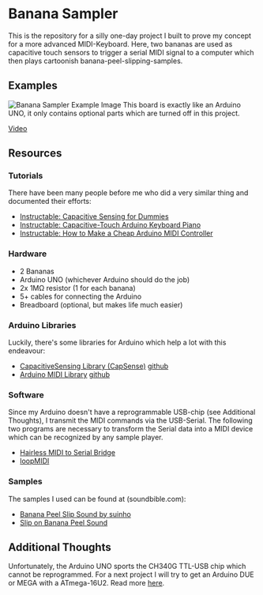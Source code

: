 # Banana Sampler
This is the repository for a silly one-day project I built to prove my concept for a more advanced MIDI-Keyboard. Here, two bananas are used as capacitive touch sensors to trigger a serial MIDI signal to a computer which then plays cartoonish banana-peel-slipping-samples.

## Examples

![Banana Sampler Example Image](examples/banana_sampler_image.jpg "Banana Sampler Example Image")
This board is exactly like an Arduino UNO, it only contains optional parts which are turned off in this project.

[Video](examples/banana_sampler_video.mp4)

## Resources
### Tutorials
There have been many people before me who did a very similar thing and documented their efforts:
- [Instructable: Capacitive Sensing for Dummies](https://www.instructables.com/Capacitive-Sensing-for-Dummies/)
- [Instructable: Capacitive-Touch Arduino Keyboard Piano](https://www.instructables.com/Capacitive-Touch-Arduino-Keyboard-Piano/)
- [Instructable: How to Make a Cheap Arduino MIDI Controller](https://www.instructables.com/How-to-Make-a-Cheap-Arduino-MIDI-Controller/)

### Hardware
- 2 Bananas
- Arduino UNO (whichever Arduino should do the job)
- 2x 1MΩ resistor (1 for each banana)
- 5+ cables for connecting the Arduino
- Breadboard (optional, but makes life much easier)

### Arduino Libraries
Luckily, there's some libraries for Arduino which help a lot with this endeavour:

- [CapacitiveSensing Library (CapSense)](https://playground.arduino.cc/Main/CapacitiveSensor/) [github](https://github.com/PaulStoffregen/CapacitiveSensor)
- [Arduino MIDI Library](https://playground.arduino.cc/Main/MIDILibrary/) [github](https://github.com/FortySevenEffects/arduino_midi_library)

### Software
Since my Arduino doesn't have a reprogrammable USB-chip (see Additional Thoughts), I transmit the MIDI commands via the USB-Serial. The following two programs are necessary to transform the Serial data into a MIDI device which can be recognized by any sample player.

- [Hairless MIDI to Serial Bridge](https://projectgus.github.io/hairless-midiserial/)
- [loopMIDI](https://www.tobias-erichsen.de/software/loopmidi.html)


### Samples
The samples I used can be found at (soundbible.com):
- [Banana Peel Slip Sound by suinho](http://soundbible.com/1438-Banana-Peel-Slip.html)
- [Slip on Banana Peel Sound](http://soundbible.com/84-Slip-On-Banana-Peel.html)

## Additional Thoughts
Unfortunately, the Arduino UNO sports the CH340G TTL-USB chip which cannot be reprogrammed.
For a next project I will try to get an Arduino DUE or MEGA with a ATmega-16U2. Read more [here](https://forum.arduino.cc/index.php?topic=469809.0).